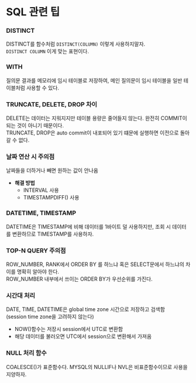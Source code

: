 # SQL 관련 팁

### DISTINCT
DISTINCT를 함수처럼 `DISTINCT(COLUMN)` 이렇게 사용하지말자.  
`DISTINCT COLUMN` 이게 맞는 표현이다.


### WITH
질의문 결과를 메모리에 임시 테이블로 저장하여, 메인 질의문이 임시 테이블을 일반 테이블처럼 사용할 수 있다.

### TRUNCATE, DELETE, DROP 차이
DELETE는 데이터는 지워지지만 테이블 용량은 줄어들지 않는다. 완전히 COMMIT이 되는 것이 아니기 때문이다.  
TRUNCATE, DROP은 auto commit이 내포되어 있기 떄문에 실행하면 이전으로 돌아갈 수 없다.  

### 날짜 연산 시 주의점
날짜들을 더하거나 빼면 원하는 값이 안나옴  
- **해결 방법**
  - INTERVAL 사용
  - TIMESTAMPDIFF() 사용

### DATETIME, TIMESTAMP
DATETIME은 TIMESTAMP에 비해 데이터를 1바이트 덜 사용하지만, 조회 시 데이터를 변환하므로 TIMESTAMP를 사용하자.


### TOP-N QUERY 주의점
ROW_NUMBER, RANK에서 ORDER BY 를 하느냐 혹은 SELECT문에서 하느냐의 차이를 명확히 알아야 한다.  
ROW_NUMBER 내부에서 쓰이는 ORDER BY가 우선순위를 가진다.  

### 시간대 처리
DATE, TIME, DATETIME은 global time zone 시간으로 저장하고 검색함  
(session time zone을 고려하지 않는다)

- NOW()함수는 저장시 session에서 UTC로 변환함
- 해당 데이터를 불러오면 UTC에서 session으로 변환해서 가져옴

### NULL 처리 함수
COALESCE()가 표준함수다. MYSQL의 NULLIF나 NVL은 비표준함수이므로 사용을 지양하자.

